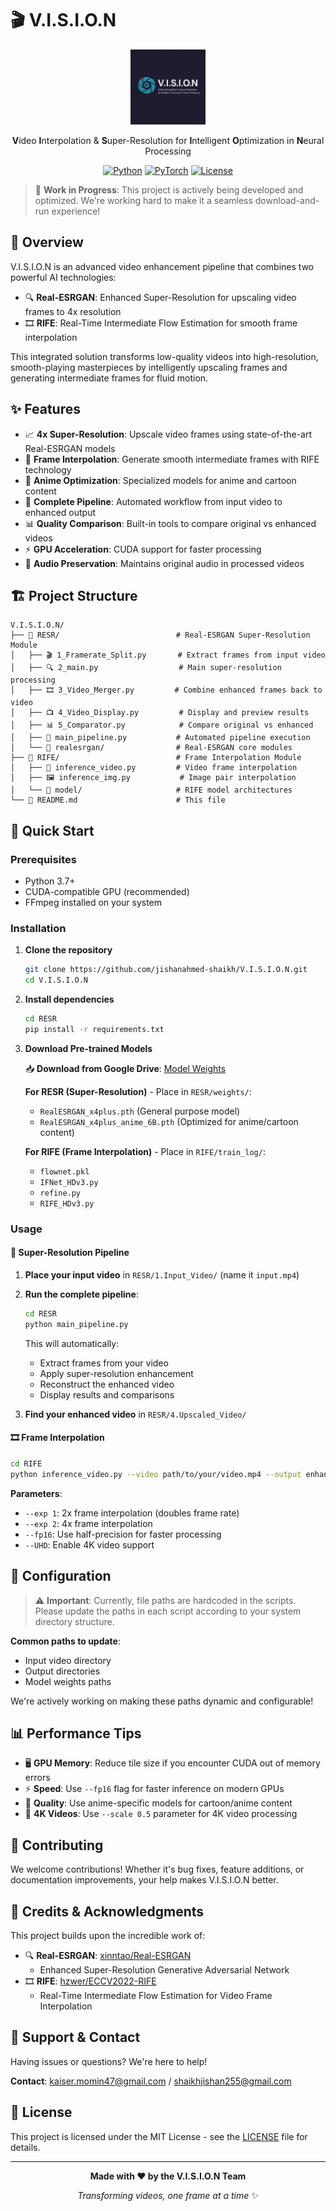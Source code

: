 # 🎬 V.I.S.I.O.N

<div align="center">
  <img src="VISION.png" alt="NeonPulse Logo" width="120" height="120">

**V**ideo **I**nterpolation & **S**uper-Resolution for **I**ntelligent **O**ptimization in **N**eural Processing

[![Python](https://img.shields.io/badge/Python-3.7+-blue.svg)](https://www.python.org/downloads/)
[![PyTorch](https://img.shields.io/badge/PyTorch-1.7+-red.svg)](https://pytorch.org/)
[![License](https://img.shields.io/badge/License-MIT-green.svg)](LICENSE)
</div>

> 🚧 **Work in Progress**: This project is actively being developed and optimized. We're working hard to make it a seamless download-and-run experience!

## 📖 Overview

V.I.S.I.O.N is an advanced video enhancement pipeline that combines two powerful AI technologies:

- 🔍 **Real-ESRGAN**: Enhanced Super-Resolution for upscaling video frames to 4x resolution
- 🎞️ **RIFE**: Real-Time Intermediate Flow Estimation for smooth frame interpolation

This integrated solution transforms low-quality videos into high-resolution, smooth-playing masterpieces by intelligently upscaling frames and generating intermediate frames for fluid motion.

## ✨ Features

- 📈 **4x Super-Resolution**: Upscale video frames using state-of-the-art Real-ESRGAN models
- 🎯 **Frame Interpolation**: Generate smooth intermediate frames with RIFE technology
- 🎨 **Anime Optimization**: Specialized models for anime and cartoon content
- 🔄 **Complete Pipeline**: Automated workflow from input video to enhanced output
- 📊 **Quality Comparison**: Built-in tools to compare original vs enhanced videos
- ⚡ **GPU Acceleration**: CUDA support for faster processing
- 🎵 **Audio Preservation**: Maintains original audio in processed videos

## 🏗️ Project Structure

```
V.I.S.I.O.N/
├── 📁 RESR/                          # Real-ESRGAN Super-Resolution Module
│   ├── 🎬 1_Framerate_Split.py       # Extract frames from input video
│   ├── 🔍 2_main.py                  # Main super-resolution processing
│   ├── 🎞️ 3_Video_Merger.py         # Combine enhanced frames back to video
│   ├── 📺 4_Video_Display.py         # Display and preview results
│   ├── 📊 5_Comparator.py            # Compare original vs enhanced
│   ├── 🔧 main_pipeline.py           # Automated pipeline execution
│   └── 📁 realesrgan/                # Real-ESRGAN core modules
├── 📁 RIFE/                          # Frame Interpolation Module
│   ├── 🎥 inference_video.py         # Video frame interpolation
│   ├── 🖼️ inference_img.py           # Image pair interpolation
│   └── 📁 model/                     # RIFE model architectures
└── 📄 README.md                      # This file
```

## 🚀 Quick Start

### Prerequisites

- Python 3.7+
- CUDA-compatible GPU (recommended)
- FFmpeg installed on your system

### Installation

1. **Clone the repository**

   ```bash
   git clone https://github.com/jishanahmed-shaikh/V.I.S.I.O.N.git
   cd V.I.S.I.O.N
   ```
2. **Install dependencies**

   ```bash
   cd RESR
   pip install -r requirements.txt
   ```
3. **Download Pre-trained Models**

   📥 **Download from Google Drive**: [Model Weights](https://drive.google.com/drive/folders/1FsvxalXW-f3zsypSa8n8r0hq7SNhFO0M?usp=drive_link)

   **For RESR (Super-Resolution)** - Place in `RESR/weights/`:

   - `RealESRGAN_x4plus.pth` (General purpose model)
   - `RealESRGAN_x4plus_anime_6B.pth` (Optimized for anime/cartoon content)

   **For RIFE (Frame Interpolation)** - Place in `RIFE/train_log/`:

   - `flownet.pkl`
   - `IFNet_HDv3.py`
   - `refine.py`
   - `RIFE_HDv3.py`

### Usage

#### 🎯 Super-Resolution Pipeline

1. **Place your input video** in `RESR/1.Input_Video/` (name it `input.mp4`)
2. **Run the complete pipeline**:

   ```bash
   cd RESR
   python main_pipeline.py
   ```

   This will automatically:

   - Extract frames from your video
   - Apply super-resolution enhancement
   - Reconstruct the enhanced video
   - Display results and comparisons
3. **Find your enhanced video** in `RESR/4.Upscaled_Video/`

#### 🎞️ Frame Interpolation

```bash
cd RIFE
python inference_video.py --video path/to/your/video.mp4 --output enhanced_video.mp4 --exp 1
```

**Parameters**:

- `--exp 1`: 2x frame interpolation (doubles frame rate)
- `--exp 2`: 4x frame interpolation
- `--fp16`: Use half-precision for faster processing
- `--UHD`: Enable 4K video support

## 🔧 Configuration

> ⚠️ **Important**: Currently, file paths are hardcoded in the scripts. Please update the paths in each script according to your system directory structure.

**Common paths to update**:

- Input video directory
- Output directories
- Model weights paths

We're actively working on making these paths dynamic and configurable!

## 📊 Performance Tips

- 🖥️ **GPU Memory**: Reduce tile size if you encounter CUDA out of memory errors
- ⚡ **Speed**: Use `--fp16` flag for faster inference on modern GPUs
- 🎯 **Quality**: Use anime-specific models for cartoon/anime content
- 📏 **4K Videos**: Use `--scale 0.5` parameter for 4K video processing

## 🤝 Contributing

We welcome contributions! Whether it's bug fixes, feature additions, or documentation improvements, your help makes V.I.S.I.O.N better.

## 📜 Credits & Acknowledgments

This project builds upon the incredible work of:

- 🔍 **Real-ESRGAN**: [xinntao/Real-ESRGAN](https://github.com/xinntao/Real-ESRGAN)
  - Enhanced Super-Resolution Generative Adversarial Network
- 🎞️ **RIFE**: [hzwer/ECCV2022-RIFE](https://github.com/hzwer/ECCV2022-RIFE)
  - Real-Time Intermediate Flow Estimation for Video Frame Interpolation

## 📧 Support & Contact

Having issues or questions? We're here to help!

**Contact**: kaiser.momin47@gmail.com / shaikhjishan255@gmail.com

## 📄 License

This project is licensed under the MIT License - see the [LICENSE](LICENSE) file for details.

---

<div align="center">

**Made with ❤️ by the V.I.S.I.O.N Team**

*Transforming videos, one frame at a time* ✨

</div>

